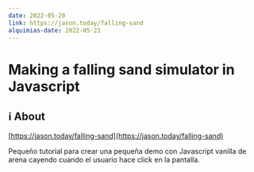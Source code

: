 ```yaml
---
date: 2022-05-20
link: https://jason.today/falling-sand
alquimias-date: 2022-05-21
---
```


# Making a falling sand simulator in Javascript

## ℹ️ About

[https://jason.today/falling-sand](https://jason.today/falling-sand)

Pequeño tutorial para crear una pequeña demo con Javascript vanilla de arena cayendo cuando el usuario hace click en la pantalla.


